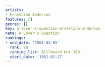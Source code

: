 ```yaml
---
artists:
- Ernestine Anderson
features: []
genres: []
key: a-lover-s-question-ernestine-anderson
name: A Lover's Question
rankings:
- end_date: '1961-03-05'
  rank: 98
  ranking_list: Billboard Hot 100
  start_date: '1961-02-27'
---
```



